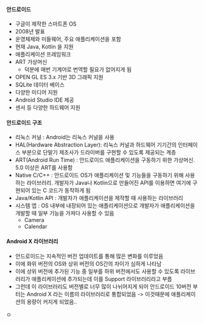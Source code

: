 #### 안드로이드
- 구글이 제작한 스마트폰 OS
- 2008년 발표
- 운영체제와 미들웨어, 주요 애플리케이션을 포함
- 현재 Java, Kotlin 을 지원
- 애플리케이션 프레임워크
- ART 가상머신
	- 덕분에 매번 기계어로 번역할 필요가 없어지게 됨
- OPEN GL ES 3.x 기반 3D 그래픽 지원
- SQLite 데이터 베이스
- 다양한 미디어 지원
- Android Studio IDE 제공
- 센서 등 다양한 하드웨어 지원

#### 안드로이드 구조
- 리눅스 커널 : Android는 리눅스 커널을 사용
- HAL(Hardware Abstraction Layer): 리눅스 커널과 하드웨어 기기간의 인터페이스 부분으로 단말기 제조사가 드라이버를 구현할 수 있도록 제공되는 계층
- ART(Android Run Time) : 안드로이드 애플리케이션을 구동하기 위한 가상머신. 5.0 이상은 ART를 사용함
- Native C/C++ : 안드로이드 OS가 애플리케이션 및 기능들을 구동하기 위해 사용하는 라이브러리. 개발자가 Java나 Kotlin으로 만들어진 API를 이용하면 여기에 구현되어 있는 C 코드가 동작하게 됨
- Java/Kotlin API : 개발자가 애플리케이션을 제작할 때 사용하는 라이브러리
- 시스템 앱 : OS 내부에 내장되어 있는 애플리케이션으로 개발자가 애플리케이션을 개발할 때 일부 기능을 가져다 사용할 수 있음
	- Camera
	- Calendar

#### Android X 라이브러리
- 안드로이드는 지속적인 버전 업데이트를 통해 많은 변화를 이루었음
- 이에 화위 버전의 OS와 상위 버전의 OS간의 차이가 심하게 나타남
- 이에 상위 버전에 추가된 기능 중 일부를 하위 버전에서도 사용할 수 있도록 라이브러리가 애플리케이션에 추가되는데 이를 Support 라이브러리라고 부름
- 그런데 이 라이브러리도 버전별로 너무 많이 나뉘어지게 되어 안드로이드 10버전 부터는 Android X 라는 이름의 라이브러리로 통합되었음 -> 이것때문에 애플리케이션의 용량이 커지게 되었음..

ㅇ